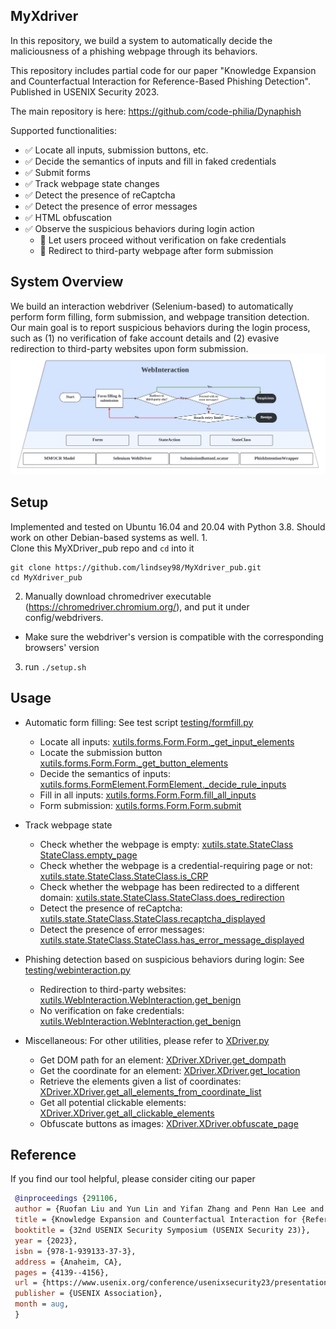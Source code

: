 **MyXdriver**
-
In this repository, we build a system to automatically decide the maliciousness of a phishing webpage through its behaviors. 

This repository includes partial code for our paper "Knowledge Expansion and Counterfactual Interaction for Reference-Based Phishing Detection".
Published in USENIX Security 2023. 

The main repository is here: https://github.com/code-philia/Dynaphish 

Supported functionalities:
- ✅ Locate all inputs, submission buttons, etc.
- ✅ Decide the semantics of inputs and fill in faked credentials
- ✅ Submit forms
- ✅ Track webpage state changes
- ✅ Detect the presence of reCaptcha
- ✅ Detect the presence of error messages
- ✅ HTML obfuscation
- ✅ Observe the suspicious behaviors during login action
   - 🏁 Let users proceed without verification on fake credentials
   - 🏁 Redirect to third-party webpage after form submission

**System Overview**
-
We build an interaction webdriver (Selenium-based) to automatically perform form filling, form submission, and webpage transition detection.
Our main goal is to report suspicious behaviors during the login process, such as (1) no verification of fake account details and (2) evasive redirection to third-party websites upon form submission. 
<img src='WebInteraction Diagram.png'/>


**Setup**
-
Implemented and tested on Ubuntu 16.04 and 20.04 with Python 3.8. Should work on other Debian-based systems as well.
1.  
Clone this MyXDriver_pub repo and `cd` into it
 ```
git clone https://github.com/lindsey98/MyXdriver_pub.git
cd MyXdriver_pub
```
2. Manually download chromedriver executable (https://chromedriver.chromium.org/), and put it under config/webdrivers.
* Make sure the webdriver's version is compatible with the corresponding browsers' version

3. run `./setup.sh`

**Usage**
-
- Automatic form filling: See test script [testing/formfill.py](https://github.com/lindsey98/MyXdriver_pub/blob/master/testing/formfill.py)
   - Locate all inputs: [xutils.forms.Form.Form._get_input_elements](https://github.com/lindsey98/MyXdriver_pub/blob/master/xutils/forms/Form.py#L139)
   - Locate the submission button [xutils.forms.Form.Form._get_button_elements](https://github.com/lindsey98/MyXdriver_pub/blob/master/xutils/forms/Form.py#L260)
   - Decide the semantics of inputs: [xutils.forms.FormElement.FormElement._decide_rule_inputs](https://github.com/lindsey98/MyXdriver_pub/blob/master/xutils/forms/FormElement.py#L284)
   - Fill in all inputs: [xutils.forms.Form.Form.fill_all_inputs](https://github.com/lindsey98/MyXdriver_pub/blob/master/xutils/forms/Form.py#L396)
   - Form submission: [xutils.forms.Form.Form.submit](https://github.com/lindsey98/MyXdriver_pub/blob/master/xutils/forms/Form.py#L418)
     
- Track webpage state
   - Check whether the webpage is empty: [xutils.state.StateClass StateClass.empty_page](https://github.com/lindsey98/MyXdriver_pub/blob/master/xutils/state/StateClass.py#L248)
   - Check whether the webpage is a credential-requiring page or not: [xutils.state.StateClass.StateClass.is_CRP](https://github.com/lindsey98/MyXdriver_pub/blob/master/xutils/state/StateClass.py#L70)
   - Check whether the webpage has been redirected to a different domain: [xutils.state.StateClass.StateClass.does_redirection](https://github.com/lindsey98/MyXdriver_pub/blob/master/xutils/state/StateClass.py#L86)
   - Detect the presence of reCaptcha: [xutils.state.StateClass.StateClass.recaptcha_displayed](https://github.com/lindsey98/MyXdriver_pub/blob/master/xutils/state/StateClass.py#L135)
   - Detect the presence of error messages: [xutils.state.StateClass.StateClass.has_error_message_displayed](https://github.com/lindsey98/MyXdriver_pub/blob/master/xutils/state/StateClass.py#L151)
     
- Phishing detection based on suspicious behaviors during login: See [testing/webinteraction.py](https://github.com/lindsey98/MyXdriver_pub/blob/master/testing/webinteraction.py)
   - Redirection to third-party websites: [xutils.WebInteraction.WebInteraction.get_benign](https://github.com/lindsey98/MyXdriver_pub/blob/master/xutils/WebInteraction.py#L268-L294)
   - No verification on fake credentials: [xutils.WebInteraction.WebInteraction.get_benign](https://github.com/lindsey98/MyXdriver_pub/blob/master/xutils/WebInteraction.py#L336-L359)
 
- Miscellaneous: For other utilities, please refer to [XDriver.py](https://github.com/lindsey98/MyXdriver_pub/blob/master/XDriver.py)
   - Get DOM path for an element: [XDriver.XDriver.get_dompath](https://github.com/lindsey98/MyXdriver_pub/blob/master/XDriver.py#L1276)
   - Get the coordinate for an element: [XDriver.XDriver.get_location](https://github.com/lindsey98/MyXdriver_pub/blob/master/XDriver.py#L1318)
   - Retrieve the elements given a list of coordinates: [XDriver.XDriver.get_all_elements_from_coordinate_list](https://github.com/lindsey98/MyXdriver_pub/blob/master/XDriver.py#L1551)
   - Get all potential clickable elements: [XDriver.XDriver.get_all_clickable_elements](https://github.com/lindsey98/MyXdriver_pub/blob/master/XDriver.py#L1730)
   - Obfuscate buttons as images: [XDriver.XDriver.obfuscate_page](https://github.com/lindsey98/MyXdriver_pub/blob/master/XDriver.py#L1852)

**Reference**
-
If you find our tool helpful, please consider citing our paper
```bibtex
 @inproceedings {291106,
 author = {Ruofan Liu and Yun Lin and Yifan Zhang and Penn Han Lee and Jin Song Dong},
 title = {Knowledge Expansion and Counterfactual Interaction for {Reference-Based} Phishing Detection},
 booktitle = {32nd USENIX Security Symposium (USENIX Security 23)},
 year = {2023},
 isbn = {978-1-939133-37-3},
 address = {Anaheim, CA},
 pages = {4139--4156},
 url = {https://www.usenix.org/conference/usenixsecurity23/presentation/liu-ruofan},
 publisher = {USENIX Association},
 month = aug,
 }
```


